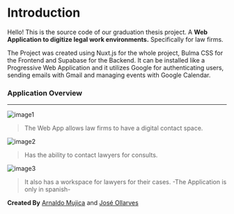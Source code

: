 # Introduction
Hello! This is the source code of our graduation thesis project. A **Web Application to digitize legal work environments.** Specifically for law firms.

The Project was created using Nuxt.js for the whole project, Bulma CSS for the Frontend and Supabase for the Backend. It can be installed like a Progressive Web Application and it utilizes Google for authenticating users, sending emails with Gmail and managing events with Google Calendar.

### Application Overview
----
![image1](https://github.com/joseollarves/project-thesis/assets/107653281/f9f8c8a8-b3b8-433a-8eac-9dc1de5e6408)

> The Web App allows law firms to have a digital contact space.

![image2](https://github.com/joseollarves/project-thesis/assets/107653281/ef0a2345-f675-4385-b9d6-ff26968f748e)

> Has the ability to contact lawyers for consults.

![image3](https://github.com/joseollarves/project-thesis/assets/107653281/f06661bd-58c5-4f98-9a3c-110e15433b30)

> It also has a workspace for lawyers for their cases.
> -The Application is only in spanish-

**Created By** [Arnaldo Mujica](https://github.com/Retro0w0) and [José Ollarves](https://github.com/joseollarves)
